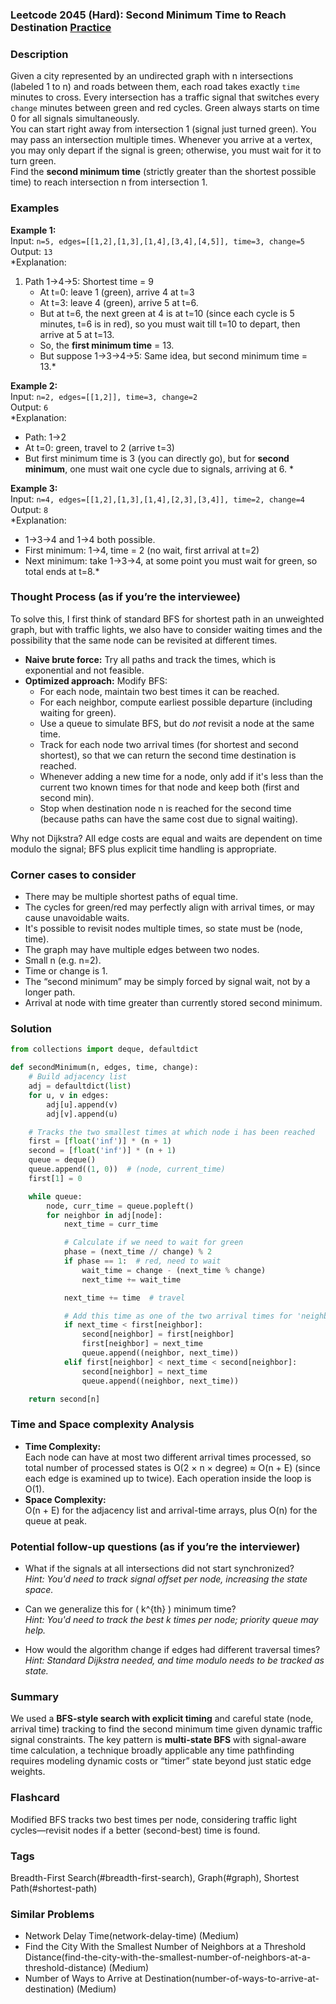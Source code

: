 ### Leetcode 2045 (Hard): Second Minimum Time to Reach Destination [Practice](https://leetcode.com/problems/second-minimum-time-to-reach-destination)

### Description  
Given a city represented by an undirected graph with n intersections (labeled 1 to n) and roads between them, each road takes exactly `time` minutes to cross. Every intersection has a traffic signal that switches every `change` minutes between green and red cycles. Green always starts on time 0 for all signals simultaneously.  
You can start right away from intersection 1 (signal just turned green). You may pass an intersection multiple times. Whenever you arrive at a vertex, you may only depart if the signal is green; otherwise, you must wait for it to turn green.  
Find the **second minimum time** (strictly greater than the shortest possible time) to reach intersection n from intersection 1.

### Examples  

**Example 1:**  
Input: `n=5, edges=[[1,2],[1,3],[1,4],[3,4],[4,5]], time=3, change=5`  
Output: `13`  
*Explanation:  
1. Path 1→4→5: Shortest time = 9  
    - At t=0: leave 1 (green), arrive 4 at t=3  
    - At t=3: leave 4 (green), arrive 5 at t=6.  
    - But at t=6, the next green at 4 is at t=10 (since each cycle is 5 minutes, t=6 is in red), so you must wait till t=10 to depart, then arrive at 5 at t=13.  
    - So, the **first minimum time** = 13.  
    - But suppose 1→3→4→5: Same idea, but second minimum time = 13.*

**Example 2:**  
Input: `n=2, edges=[[1,2]], time=3, change=2`  
Output: `6`  
*Explanation:  
- Path: 1→2  
- At t=0: green, travel to 2 (arrive t=3)  
- But first minimum time is 3 (you can directly go), but for **second minimum**, one must wait one cycle due to signals, arriving at 6. *

**Example 3:**  
Input: `n=4, edges=[[1,2],[1,3],[1,4],[2,3],[3,4]], time=2, change=4`  
Output: `8`  
*Explanation:  
- 1→3→4 and 1→4 both possible.  
- First minimum: 1→4, time = 2 (no wait, first arrival at t=2)  
- Next minimum: take 1→3→4, at some point you must wait for green, so total ends at t=8.*

### Thought Process (as if you’re the interviewee)  
To solve this, I first think of standard BFS for shortest path in an unweighted graph, but with traffic lights, we also have to consider waiting times and the possibility that the same node can be revisited at different times.  
- **Naive brute force:** Try all paths and track the times, which is exponential and not feasible.
- **Optimized approach:** Modify BFS:
  - For each node, maintain two best times it can be reached.
  - For each neighbor, compute earliest possible departure (including waiting for green).
  - Use a queue to simulate BFS, but do *not* revisit a node at the same time.
  - Track for each node two arrival times (for shortest and second shortest), so that we can return the second time destination is reached.
  - Whenever adding a new time for a node, only add if it's less than the current two known times for that node and keep both (first and second min).
  - Stop when destination node n is reached for the second time (because paths can have the same cost due to signal waiting).

Why not Dijkstra? All edge costs are equal and waits are dependent on time modulo the signal; BFS plus explicit time handling is appropriate.

### Corner cases to consider  
- There may be multiple shortest paths of equal time.
- The cycles for green/red may perfectly align with arrival times, or may cause unavoidable waits.
- It's possible to revisit nodes multiple times, so state must be (node, time).
- The graph may have multiple edges between two nodes.
- Small n (e.g. n=2).
- Time or change is 1.
- The “second minimum” may be simply forced by signal wait, not by a longer path.
- Arrival at node with time greater than currently stored second minimum.

### Solution

```python
from collections import deque, defaultdict

def secondMinimum(n, edges, time, change):
    # Build adjacency list
    adj = defaultdict(list)
    for u, v in edges:
        adj[u].append(v)
        adj[v].append(u)

    # Tracks the two smallest times at which node i has been reached
    first = [float('inf')] * (n + 1)
    second = [float('inf')] * (n + 1)
    queue = deque()
    queue.append((1, 0))  # (node, current_time)
    first[1] = 0

    while queue:
        node, curr_time = queue.popleft()
        for neighbor in adj[node]:
            next_time = curr_time

            # Calculate if we need to wait for green
            phase = (next_time // change) % 2
            if phase == 1:  # red, need to wait
                wait_time = change - (next_time % change)
                next_time += wait_time

            next_time += time  # travel

            # Add this time as one of the two arrival times for 'neighbor'
            if next_time < first[neighbor]:
                second[neighbor] = first[neighbor]
                first[neighbor] = next_time
                queue.append((neighbor, next_time))
            elif first[neighbor] < next_time < second[neighbor]:
                second[neighbor] = next_time
                queue.append((neighbor, next_time))

    return second[n]
```

### Time and Space complexity Analysis  

- **Time Complexity:**  
  Each node can have at most two different arrival times processed, so total number of processed states is O(2 × n × degree) ≈ O(n + E) (since each edge is examined up to twice). Each operation inside the loop is O(1).
- **Space Complexity:**  
  O(n + E) for the adjacency list and arrival-time arrays, plus O(n) for the queue at peak.

### Potential follow-up questions (as if you’re the interviewer)  

- What if the signals at all intersections did not start synchronized?  
  *Hint: You'd need to track signal offset per node, increasing the state space.*

- Can we generalize this for \( k^{th} \) minimum time?  
  *Hint: You'd need to track the best k times per node; priority queue may help.*

- How would the algorithm change if edges had different traversal times?  
  *Hint: Standard Dijkstra needed, and time modulo needs to be tracked as state.*

### Summary
We used a **BFS-style search with explicit timing** and careful state (node, arrival time) tracking to find the second minimum time given dynamic traffic signal constraints. The key pattern is **multi-state BFS** with signal-aware time calculation, a technique broadly applicable any time pathfinding requires modeling dynamic costs or “timer” state beyond just static edge weights.


### Flashcard
Modified BFS tracks two best times per node, considering traffic light cycles—revisit nodes if a better (second-best) time is found.

### Tags
Breadth-First Search(#breadth-first-search), Graph(#graph), Shortest Path(#shortest-path)

### Similar Problems
- Network Delay Time(network-delay-time) (Medium)
- Find the City With the Smallest Number of Neighbors at a Threshold Distance(find-the-city-with-the-smallest-number-of-neighbors-at-a-threshold-distance) (Medium)
- Number of Ways to Arrive at Destination(number-of-ways-to-arrive-at-destination) (Medium)